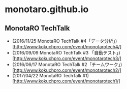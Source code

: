 # monotaro.github.io

## MonotaRO TechTalk

* (2016/11/25 MonotaRO TechTalk #4「データ分析」)[http://www.kokuchpro.com/event/monotarotech4/]
* (2016/09/09 MonotaRO TechTalk #3 「自動テスト」)[http://www.kokuchpro.com/event/monotarotech3/]
* (2016/06/17 MonotaRO TechTalk #2「チームワーク」)[http://www.kokuchpro.com/event/monotarotech2/]
* (2017/04/22 MonotaRO TechTalk #1)[http://www.kokuchpro.com/event/monotarotech1/]


